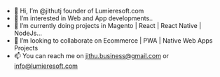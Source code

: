 - 👋 Hi, I’m @jithutj founder of Lumieresoft.com 
- 👀 I’m interested in Web and App developments..
- 🌱 I’m currently doing projects in Magento | React | React Native | NodeJs...
- 💞️ I’m looking to collaborate on Ecommerce | PWA | Native Web Apps Projects
- 📫 You can reach me on jithu.business@gmail.com or info@lumieresoft.com
